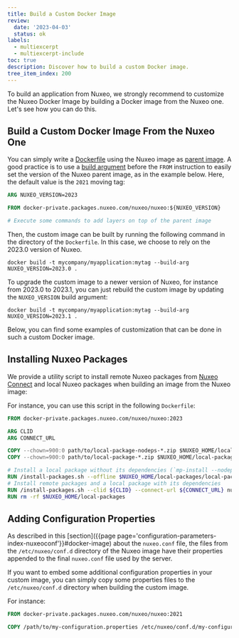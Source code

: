 ```yaml
---
title: Build a Custom Docker Image
review:
  date: '2023-04-03'
  status: ok
labels:
  - multiexcerpt
  - multiexcerpt-include
toc: true
description: Discover how to build a custom Docker image.
tree_item_index: 200
---
```


To build an application from Nuxeo, we strongly recommend to customize the Nuxeo Docker Image by building a Docker image from the Nuxeo one. Let's see how you can do this.

## Build a Custom Docker Image From the Nuxeo One

You can simply write a [Dockerfile](https://docs.docker.com/develop/develop-images/dockerfile_best-practices/) using the Nuxeo image as [parent image](https://docs.docker.com/glossary/#parent_image).
A good practice is to use a [build argument](https://docs.docker.com/engine/reference/builder/#understand-how-arg-and-from-interact) before the `FROM` instruction to easily set the version of the Nuxeo parent image, as in the example below. Here, the default value is the `2021` moving tag:

```Dockerfile
ARG NUXEO_VERSION=2023

FROM docker-private.packages.nuxeo.com/nuxeo/nuxeo:${NUXEO_VERSION}

# Execute some commands to add layers on top of the parent image
```

Then, the custom image can be built by running the following command in the directory of the `Dockerfile`. In this case, we choose to rely on the 2023.0 version of Nuxeo.

```shell
docker build -t mycompany/myapplication:mytag --build-arg NUXEO_VERSION=2023.0 .
```

To upgrade the custom image to a newer version of Nuxeo, for instance from 2023.0 to 2023.1, you can just rebuild the custom image by updating the `NUXEO_VERSION` build argument:

```shell
docker build -t mycompany/myapplication:mytag --build-arg NUXEO_VERSION=2023.1 .
```

Below, you can find some examples of customization that can be done in such a custom Docker image.

## Installing Nuxeo Packages

We provide a utility script to install remote Nuxeo packages from [Nuxeo Connect](https://connect.nuxeo.com/) and local Nuxeo packages when building an image from the Nuxeo image:

For instance, you can use this script in the following `Dockerfile`:

```Dockerfile
FROM docker-private.packages.nuxeo.com/nuxeo/nuxeo:2023

ARG CLID
ARG CONNECT_URL

COPY --chown=900:0 path/to/local-package-nodeps-*.zip $NUXEO_HOME/local-packages/local-package-nodeps.zip
COPY --chown=900:0 path/to/local-package-*.zip $NUXEO_HOME/local-packages/local-package.zip

# Install a local package without its dependencies (`mp-install --nodeps`)
RUN /install-packages.sh --offline $NUXEO_HOME/local-packages/local-package-nodeps.zip
# Install remote packages and a local package with its dependencies
RUN /install-packages.sh --clid ${CLID} --connect-url ${CONNECT_URL} nuxeo-web-ui nuxeo-drive $NUXEO_HOME/local-packages/local-package.zip
RUN rm -rf $NUXEO_HOME/local-packages
```

## Adding Configuration Properties

As described in this [section]({{page page='configuration-parameters-index-nuxeoconf'}}#docker-image) about the `nuxeo.conf` file, the files from the `/etc/nuxeo/conf.d` directory of the Nuxeo image have their properties appended to the final `nuxeo.conf` file used by the server.

If you want to embed some additional configuration properties in your custom image, you can simply copy some properties files to the `/etc/nuxeo/conf.d` directory when building the custom image.

For instance:

```Dockerfile
FROM docker-private.packages.nuxeo.com/nuxeo/nuxeo:2021

COPY /path/to/my-configuration.properties /etc/nuxeo/conf.d/my-configuration.properties
```
